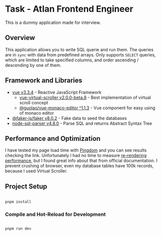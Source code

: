 # Task - Atlan Frontend Engineer

This is a dummy application made for interview.

## Overview

This application allows you to write SQL querie and run them.
The queries are in `sync` with data from predefined arrays.
Only supports `SELECT` queries, which are limited to take specified columns, and order ascending / descending by one of them.

## Framework and Libraries

- [vue v3.3.4](https://www.npmjs.com/package/vue/v/3.3.4) - Reactive JavaScript Framework
  - [vue-virtual-scroller v2.0.0-beta.8](https://www.npmjs.com/package/vue-virtual-scroller/v/2.0.0-beta.8) - Best implementation of virtual scroll concept
  - [@guolao/vue-monaco-editor ^1.1.3](https://www.npmjs.com/package/@guolao/vue-monaco-editor/v/1.1.3) - Vue component for easy using of monaco editor
- [@faker-js/faker v8.0.2](https://www.npmjs.com/package/@faker-js/faker/v/8.0.2) - Fake data to seed the databases
- [node-sql-parser v4.8.0](https://www.npmjs.com/package/node-sql-parser/v/4.8.0) - Parse SQL and returns Abstract Syntax Tree

## Performance and Optimization

I have tested my page load time with [Pingdom](https://tools.pingdom.com/#626a2a13f6400000) and you can see results checking the link.
Unfortunately I had no time to measure [re-rendering performance](https://vuejs.org/guide/best-practices/performance.html#props-stability), but I found great info about that from official documentation.
I prevent crushing of browser, even my database tables have 100k records, because I used Virtual Scroller.

## Project Setup

```sh

pnpm install

```

### Compile and Hot-Reload for Development

```sh

pnpm run dev

```

